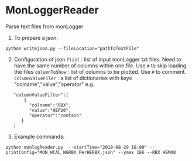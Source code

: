 # MonLoggerReader
Parse text files from monLogger
1. To prepare a json:

`python writejson.py --fileLocation="pathToTextFile" `

2. Configuration of json
`flist` : list of input monLogger txt files. Need to have the same number of columns within one file. Use `#` to skip loading the files
`columnToShow` : list of columns to be plotted. Use `#` to comment.
`columnValueFiler` : a list of dictionaries with keys "colname","value","operator"
e.g.
```
   "columnValueFilter":[
       {
         "colname":"RBX",
         "value":"HEP20",
         "operator":"contain"
      }
   ]
```

3. Example commands:

`python monlogReader.py  --startTime="2018-08-29 18:00" --printConfig="MON_HCAL_NGRBX_PerHERBX.json" --ymax 1E6 --RBX HEM08`
